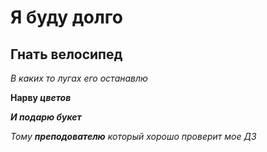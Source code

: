 # Я буду долго
## Гнать велосипед

_В каких то лугах его останавлю_

__Нарву *цветов*__

___И подарю букет___

_Тому ***преподователю*** который хорошо проверит мое ДЗ_